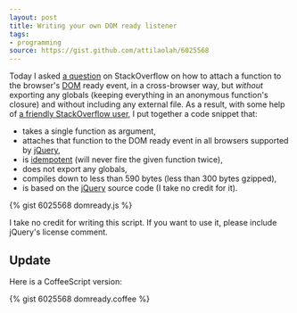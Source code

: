 ```yaml
---
layout: post
title: Writing your own DOM ready listener
tags:
- programming
source: https://gist.github.com/attilaolah/6025568
---
```


Today I asked [a question][1] on StackOverflow on how to attach a function to
the browser's [DOM][2] ready event, in a cross-browser way, but *without*
exporting any globals (keeping everything in an anonymous function's closure)
and without including any external file. As a result, with some help of [a
friendly StackOverflow user][3], I put together a code snippet that:

[1]: http://stackoverflow.com/q/3430455/252239
[2]: https://en.wikipedia.org/wiki/Document_Object_Model
[3]: http://stackoverflow.com/users/113716/patrick-dw

* takes a single function as argument,
* attaches that function to the DOM ready event in all browsers supported by
  [jQuery][4],
* is [idempotent][5] (will never fire the given function twice),
* does not export any globals,
* compiles down to less than 590 bytes (less than 300 bytes gzipped),
* is based on the [jQuery][4] source code (I take no credit for it).

[4]: http://jquery.com/
[5]: http://en.wikipedia.org/wiki/Idempotence

{% gist 6025568 domready.js %}

I take no credit for writing this script. If you want to use it, please include
jQuery's license comment.

## Update

Here is a CoffeeScript version:

{% gist 6025568 domready.coffee %}

